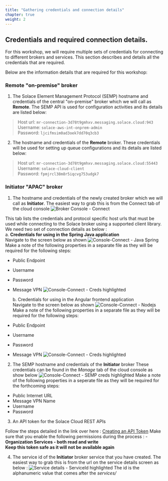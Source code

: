 ```yaml
---
title: "Gathering credentials and connection details" 
chapter: true
weight: 2 
---
```


## Credentials and required connection details.

For this workshop, we will require multiple sets of credentials for connecting to different brokers and services. 
This section describes and details all the credentials that are required.

Below are the information details that are required for this workshop:

### Remote "on-premise" broker

1. The Solace Element Management Protocol (SEMP) hostname and credentials of the central "on-premise" broker which we will call as **Remote**.
The SEMP API is used for configuration activities and its details are listed below: 
>   Host url: `mr-connection-3d78t9gmhxv.messaging.solace.cloud:943` \
    Username: `solace-aws-int-onprem-admin` \
    Password: `ljcifmsim0ad3oek7dd70q3cb3`

2. The hostname and credentials of the **Remote** broker. 
These credentials will be used for setting up queue configurations and its details are listed below:
>   Host url: `mr-connection-3d78t9gmhxv.messaging.solace.cloud:55443` \
    Username: `solace-cloud-client` \
    Password: `fpmjrcl38m8r5iqcvg753udgk7`

### Initiator "APAC" broker

1. The hostname and credentials of the newly created broker which we will call as **Initiator**.
 The easiest way to grab this is from the Connect tab of the cloud console
![Broker Console - Connect](/images/moduleOne/brokerconsole_connect.png)

This tab lists the credentials and protocol specific host urls that must be used while connecting to the Solace broker using a supported client library. \
We need two set of connection details as below : \
a. **Credentials for using in the Spring Java application** \
    Navigate to the screen below as shown
![Console-Connect - Java Spring](/images/moduleOne/brokerconsole_connect_creds_java.png)
Make a note of the following properties in a separate file as they will be required for the following steps:
- Public Endpoint
- Username
- Password
- Message VPN
![Console-Connect - Creds highlighted](/images/moduleOne/brokerconsole_connect_creds_java_highlighted.png) 

  b. Credentials for using in the Angular frontend application \
  Navigate to the screen below as shown
  ![Console-Connect - Nodejs](/images/moduleOne/brokerconsole_connect_creds_nodejs.png)
  Make a note of the following properties in a separate file as they will be required for the following steps:
- Public Endpoint
- Username
- Password
- Message VPN
  ![Console-Connect - Creds highlighted](/images/moduleOne/brokerconsole_connect_creds_nodejs_highlighted.png)

2. The SEMP hostname and credentials of the **Initiator** broker
These credentials can be found in the _Manage_ tab of the cloud console as show below
![Console-Connect - SEMP creds highlighted](/images/moduleOne/brokerconsole_manage_creds_semp_highlighted.png)
Make a note of the following properties in a seperate file as they will be required for the forthcoming steps:
- Public Internet URL
- Message VPN Name
- Username
- Password

3. An API token for the Solace Cloud REST APIs

Follow the steps detailed in the link over here : [Creating an API Token](https://docs.solace.com/Cloud/ght_api_tokens.htm#Create)
Make sure that you enable the following permissions during the process :
    - **Organization Services - both read and write** \
**Keep this token safe as it will not be available again**

4. The service id of the **Initiator** broker service that you have created.
    The easiest way to grab this is from the url on the service details screen as below :
![Service details - ServiceId highlighted](/images/moduleOne/service_details.png) 
The id is the alphanumeric value that comes after the _services/_